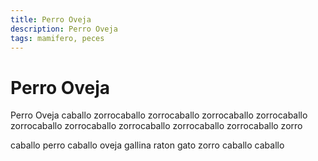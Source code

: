 ```yaml
---
title: Perro Oveja
description: Perro Oveja
tags: mamifero, peces
---
```


# Perro Oveja

Perro Oveja caballo zorrocaballo zorrocaballo zorrocaballo zorrocaballo zorrocaballo zorrocaballo zorrocaballo zorrocaballo zorrocaballo zorro

caballo perro caballo oveja gallina raton gato zorro caballo caballo